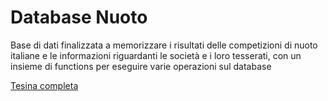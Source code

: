 # Database Nuoto

Base di dati finalizzata a memorizzare i risultati delle competizioni di nuoto italiane e le informazioni riguardanti le società e i loro tesserati, con un insieme di functions per eseguire varie operazioni sul database

[Tesina completa](./Tesina.pdf)
